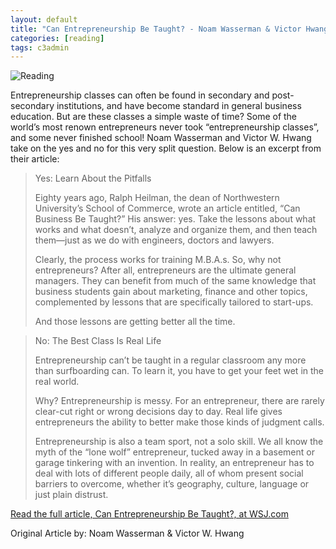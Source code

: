 ```yaml
---
layout: default
title: "Can Entrepreneurship Be Taught? - Noam Wasserman & Victor Hwang"
categories: [reading]
tags: c3admin
---
```

![Reading](http://c3inspire.com/wp-content/uploads/2012/09/study-briefcase-150x150.jpeg)

Entrepreneurship classes can often be found in secondary and post-secondary institutions, and have become standard in general business education. But are these classes a simple waste of time? Some of the world’s most renown entrepreneurs never took “entrepreneurship classes”, and some never finished school! Noam Wasserman and Victor W. Hwang take on the yes and no for this very split question. Below is an excerpt from their article:

<blockquote>
	<p>Yes: Learn About the Pitfalls</p>
	<p>Eighty years ago, Ralph Heilman, the dean of Northwestern University’s School of Commerce, wrote an article entitled, “Can Business Be Taught?” His answer: yes. Take the lessons about what works and what doesn’t, analyze and organize them, and then teach them—just as we do with engineers, doctors and lawyers.</p>
	<p>Clearly, the process works for training M.B.A.s. So, why not entrepreneurs? After all, entrepreneurs are the ultimate general managers. They can benefit from much of the same knowledge that business students gain about marketing, finance and other topics, complemented by lessons that are specifically tailored to start-ups.</p>
	<p>And those lessons are getting better all the time.</p>
</blockquote>
<blockquote>
	<p>No: The Best Class Is Real Life</p>
	<p>Entrepreneurship can’t be taught in a regular classroom any more than surfboarding can. To learn it, you have to get your feet wet in the real world.</p>
	<p>Why? Entrepreneurship is messy. For an entrepreneur, there are rarely clear-cut right or wrong decisions day to day. Real life gives entrepreneurs the ability to better make those kinds of judgment calls.</p>
	<p>Entrepreneurship is also a team sport, not a solo skill. We all know the myth of the “lone wolf” entrepreneur, tucked away in a basement or garage tinkering with an invention. In reality, an entrepreneur has to deal with lots of different people daily, all of whom present social barriers to overcome, whether it’s geography, culture, language or just plain distrust.</p>
</blockquote>

[Read the full article, Can Entrepreneurship Be Taught?, at WSJ.com](http://online.wsj.com/article/SB10001424052970204603004577267271656000782.html)

Original Article by: Noam Wasserman & Victor W. Hwang
